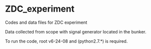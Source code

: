# ZDC_experiment
Codes and data files for ZDC experiment

Data collected from scope with signal generator located in the bunker. 

To run the code, root v6-24-08 and (python2.7.*) is required.
